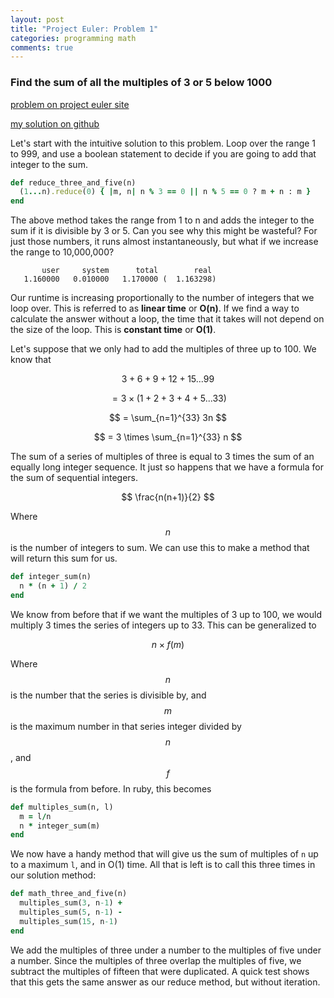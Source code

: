 ```yaml
---
layout: post
title: "Project Euler: Problem 1"
categories: programming math
comments: true
---
```


### Find the sum of all the multiples of 3 or 5 below 1000

[problem on project euler site](https://projecteuler.net/problem=1)

[my solution on github](https://github.com/misternu/euler_solutions/tree/master/1)

Let's start with the intuitive solution to this problem. Loop over the range 1 to 999, and use a boolean statement to decide if you are going to add that integer to the sum.

```ruby
def reduce_three_and_five(n)
  (1...n).reduce(0) { |m, n| n % 3 == 0 || n % 5 == 0 ? m + n : m }
end
```

The above method takes the range from 1 to n and adds the integer to the sum if it is divisible by 3 or 5. Can you see why this might be wasteful? For just those numbers, it runs almost instantaneously, but what if we increase the range to 10,000,000?

```
       user     system      total        real
   1.160000   0.010000   1.170000 (  1.163298)
```

Our runtime is increasing proportionally to the number of integers that we loop over. This is referred to as **linear time** or **O(n)**. If we find a way to calculate the answer without a loop, the time that it takes will not depend on the size of the loop. This is **constant time** or **O(1)**.

Let's suppose that we only had to add the multiples of three up to 100. We know that

$$ 3 + 6 + 9 + 12 + 15 ... 99 $$

$$ = 3 \times (1 + 2 + 3 + 4 + 5 ... 33) $$

$$ = \sum_{n=1}^{33} 3n $$

$$ = 3 \times \sum_{n=1}^{33} n $$

The sum of a series of multiples of three is equal to 3 times the sum of an equally long integer sequence. It just so happens that we have a formula for the sum of sequential integers.

$$ \frac{n(n+1)}{2} $$

Where $$n$$ is the number of integers to sum. We can use this to make a method that
will return this sum for us.

```ruby
def integer_sum(n)
  n * (n + 1) / 2
end
```

We know from before that if we want the multiples of 3 up to 100, we would multiply 3 times the series of integers up to 33. This can be generalized to

$$ n \times f(m) $$

Where $$n$$ is the number that the series is divisible by, and $$m$$ is the maximum number in that series integer divided by $$n$$, and $$f$$ is the formula from before. In ruby, this becomes

```ruby
def multiples_sum(n, l)
  m = l/n
  n * integer_sum(m)
end
```

We now have a handy method that will give us the sum of multiples of ```n``` up to a maximum ```l```, and in O(1) time. All that is left is to call this three times in our solution method:

```ruby
def math_three_and_five(n)
  multiples_sum(3, n-1) +
  multiples_sum(5, n-1) -
  multiples_sum(15, n-1)
end
```

We add the multiples of three under a number to the multiples of five under a number. Since the multiples of three overlap the multiples of five, we subtract the multiples of fifteen that were duplicated. A quick test shows that this gets the same answer as our reduce method, but without iteration.
